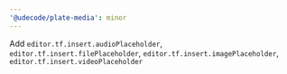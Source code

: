 ```yaml
---
'@udecode/plate-media': minor
---
```


Add `editor.tf.insert.audioPlaceholder`, `editor.tf.insert.filePlaceholder`, `editor.tf.insert.imagePlaceholder`, `editor.tf.insert.videoPlaceholder`
